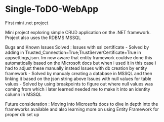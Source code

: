 # Single-ToDO-WebApp
First mini .net project

Mini project exploring simple CRUD application on the .NET framework. 
Project also uses the RDBMS MSSQL

Bugs and Known Issues Solved :
Issues with ssl certificate - Solved by adding in Trusted_Connection=True;TrustServerCertificate=True in appsettings,json. Im now aware that entity framework couldve done this automatically based on the Microsoft docs but when i used it in this case i had 
to adjust these manually instead
Issues with db creation by entity framework - Solved by manualy creating a database in MSSQL and then linking it based on the json string above
Issues with null values for table values - Solved by using breakpoints to figure out where null values was coming from which i later learned needed me to make it into an identity column in MSSQL 

Future consideration :
Moving into Microsofts docs to dive in depth into the frameworks available and also learning more on using Entity Framework for proper db set up 
 
